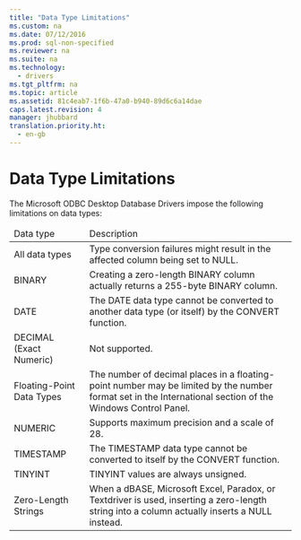 ```yaml
---
title: "Data Type Limitations"
ms.custom: na
ms.date: 07/12/2016
ms.prod: sql-non-specified
ms.reviewer: na
ms.suite: na
ms.technology: 
  - drivers
ms.tgt_pltfrm: na
ms.topic: article
ms.assetid: 81c4eab7-1f6b-47a0-b940-89d6c6a14dae
caps.latest.revision: 4
manager: jhubbard
translation.priority.ht: 
  - en-gb
---
```

# Data Type Limitations
<?xml version="1.0" encoding="utf-8"?>
<developerConceptualDocument xmlns="http://ddue.schemas.microsoft.com/authoring/2003/5" xmlns:xlink="http://www.w3.org/1999/xlink" xmlns:xsi="http://www.w3.org/2001/XMLSchema-instance" xsi:schemaLocation="http://ddue.schemas.microsoft.com/authoring/2003/5 http://dduestorage.blob.core.windows.net/ddueschema/developer.xsd">
  <introduction>
    <para>The Microsoft ODBC Desktop Database Drivers impose the following limitations on data types:</para>
    <table xmlns:caps="http://schemas.microsoft.com/build/caps/2013/11">
      <thead>
        <tr>
          <TD>
            <para>Data type</para>
          </TD>
          <TD>
            <para>Description</para>
          </TD>
        </tr>
      </thead>
      <tbody>
        <tr>
          <TD>
            <para>All data types</para>
          </TD>
          <TD>
            <para>Type conversion failures might result in the affected column being set to NULL.</para>
          </TD>
        </tr>
        <tr>
          <TD>
            <para>BINARY</para>
          </TD>
          <TD>
            <para>Creating a zero-length BINARY column actually returns a 255-byte BINARY column.</para>
          </TD>
        </tr>
        <tr>
          <TD>
            <para>DATE</para>
          </TD>
          <TD>
            <para>The DATE data type cannot be converted to another data type (or itself) by the CONVERT function.</para>
          </TD>
        </tr>
        <tr>
          <TD>
            <para>DECIMAL (Exact Numeric)</para>
          </TD>
          <TD>
            <para>Not supported.</para>
          </TD>
        </tr>
        <tr>
          <TD>
            <para>Floating-Point Data Types</para>
          </TD>
          <TD>
            <para>The number of decimal places in a floating-point number may be limited by the number format set in the International section of the Windows Control Panel. </para>
          </TD>
        </tr>
        <tr>
          <TD>
            <para>NUMERIC</para>
          </TD>
          <TD>
            <para>Supports maximum precision and a scale of 28.</para>
          </TD>
        </tr>
        <tr>
          <TD>
            <para>TIMESTAMP</para>
          </TD>
          <TD>
            <para>The TIMESTAMP data type cannot be converted to itself by the CONVERT function.</para>
          </TD>
        </tr>
        <tr>
          <TD>
            <para>TINYINT</para>
          </TD>
          <TD>
            <para>TINYINT values are always unsigned.</para>
          </TD>
        </tr>
        <tr>
          <TD>
            <para>Zero-Length Strings</para>
          </TD>
          <TD>
            <para>When a dBASE, Microsoft Excel, Paradox, or Textdriver is used, inserting a zero-length string into a column actually inserts a NULL instead.</para>
          </TD>
        </tr>
      </tbody>
    </table>
  </introduction>
  <relatedTopics />
</developerConceptualDocument>